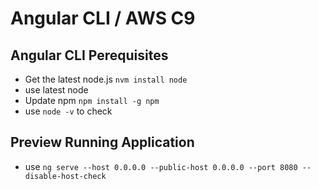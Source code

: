 # Angular CLI / AWS C9

## Angular CLI Perequisites
- Get the latest node.js `nvm install node`
- use latest node
- Update npm `npm install -g npm`
- use `node -v` to check

## Preview Running Application
- use `ng serve --host 0.0.0.0 --public-host 0.0.0.0 --port 8080 --disable-host-check`